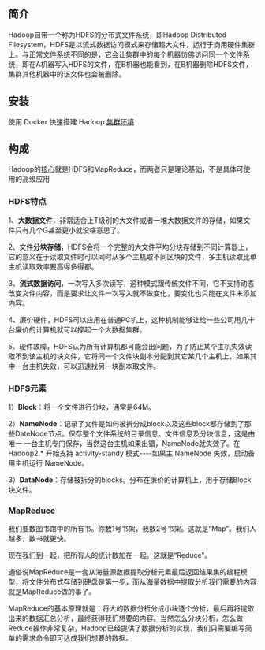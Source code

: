## **简介**

Hadoop自带一个称为HDFS的分布式文件系统，即Hadoop Distributed Filesystem，HDFS是以流式数据访问模式来存储超大文件，运行于商用硬件集群上。与正常文件系统不同的是，它会让集群中的每个机器仿佛访问同一个文件系统，即在A机器写入HDFS的文件，在B机器也能看到，在B机器删除HDFS文件，集群其他机器中的该文件也会被删除。

 

 

## **安装**

使用 Docker 快速搭建 Hadoop [集群环境](https://www.jianshu.com/p/b75f8bc9346d)

 

 

## **构成**

Hadoop的[核心](https://blog.csdn.net/jiangyu1013/article/details/72644098)就是HDFS和MapReduce，而两者只是理论基础，不是具体可使用的高级应用

### **HDFS特点**

1、**大数据文件**，非常适合上T级别的大文件或者一堆大数据文件的存储，如果文件只有几个G甚至更小就没啥意思了。

2、文件**分块存储**，HDFS会将一个完整的大文件平均分块存储到不同计算器上，它的意义在于读取文件时可以同时从多个主机取不同区块的文件，多主机读取比单主机读取效率要高得多得都。

3、**流式数据访问**，一次写入多次读写，这种模式跟传统文件不同，它不支持动态改变文件内容，而是要求让文件一次写入就不做变化，要变化也只能在文件末添加内容。

4、廉价硬件，HDFS可以应用在普通PC机上，这种机制能够让给一些公司用几十台廉价的计算机就可以撑起一个大数据集群。

5、硬件故障，HDFS认为所有计算机都可能会出问题，为了防止某个主机失效读取不到该主机的块文件，它将同一个文件块副本分配到其它某几个主机上，如果其中一台主机失效，可以迅速找另一块副本取文件。

### **HDFS元素**

1）**Block**：将一个文件进行分块，通常是64M。

2）**NameNode**：记录了文件是如何被拆分成block以及这些block都存储到了那些DateNode节点。保存整个文件系统的目录信息、文件信息及分块信息，这是由唯一 一台主机专门保存，当然这台主机如果出错，NameNode就失效了。在 Hadoop2.* 开始支持 activity-standy 模式----如果主 NameNode 失效，启动备用主机运行 NameNode。

3）**DataNode**：存储被拆分的blocks。分布在廉价的计算机上，用于存储Block块文件。

 



### **MapReduce**

我们要数图书馆中的所有书。你数1号书架，我数2号书架。这就是“Map”。我们人越多，数书就更快。

现在我们到一起，把所有人的统计数加在一起。这就是“Reduce”。

通俗说MapReduce是一套从海量源数据提取分析元素最后返回结果集的编程模型，将文件分布式存储到硬盘是第一步，而从海量数据中提取分析我们需要的内容就是MapReduce做的事了。

MapReduce的基本原理就是：将大的数据分析分成小块逐个分析，最后再将提取出来的数据汇总分析，最终获得我们想要的内容。当然怎么分块分析，怎么做Reduce操作非常复杂，Hadoop已经提供了数据分析的实现，我们只需要编写简单的需求命令即可达成我们想要的数据。

